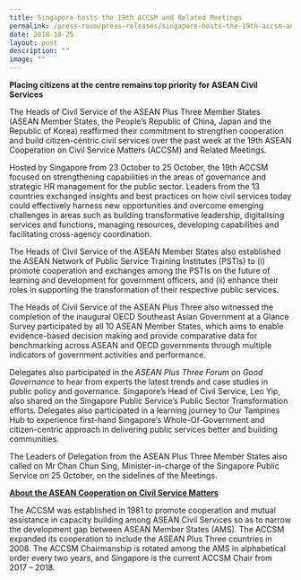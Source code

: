 ```yaml
---
title: Singapore hosts the 19th ACCSM and Related Meetings
permalink: /press-room/press-releases/singapore-hosts-the-19th-accsm-and-related-meetings/
date: 2018-10-25
layout: post
description: ""
image: ""
---
```

**Placing citizens at the centre remains top priority for ASEAN Civil Services**  
  
The Heads of Civil Service of the ASEAN Plus Three Member States (ASEAN Member States, the People’s Republic of China, Japan and the Republic of Korea) reaffirmed their commitment to strengthen cooperation and build citizen-centric civil services over the past week at the 19th ASEAN Cooperation on Civil Service Matters (ACCSM) and Related Meetings.   
  
Hosted by Singapore from 23 October to 25 October, the 19th ACCSM focused on strengthening capabilities in the areas of governance and strategic HR management for the public sector. Leaders from the 13 countries exchanged insights and best practices on how civil services today could effectively harness new opportunities and overcome emerging challenges in areas such as building transformative leadership, digitalising services and functions, managing resources, developing capabilities and facilitating cross-agency coordination.   
  
The Heads of Civil Service of the ASEAN Member States also established the ASEAN Network of Public Service Training Institutes (PSTIs) to (i) promote cooperation and exchanges among the PSTIs on the future of learning and development for government officers, and (ii) enhance their roles in supporting the transformation of their respective public services.   
  
The Heads of Civil Service of the ASEAN Plus Three also witnessed the completion of the inaugural OECD Southeast Asian Government at a Glance Survey participated by all 10 ASEAN Member States, which aims to enable evidence-based decision making and provide comparative data for benchmarking across ASEAN and OECD governments through multiple indicators of government activities and performance.   
  
Delegates also participated in the _ASEAN Plus Three Forum on Good Governance_ to hear from experts the latest trends and case studies in public policy and governance. Singapore’s Head of Civil Service, Leo Yip, also shared on the Singapore Public Service’s Public Sector Transformation efforts. Delegates also participated in a learning journey to Our Tampines Hub to experience first-hand Singapore’s Whole-Of-Government and citizen-centric approach in delivering public services better and building communities.  
  
The Leaders of Delegation from the ASEAN Plus Three Member States also called on Mr Chan Chun Sing, Minister-in-charge of the Singapore Public Service on 25 October, on the sidelines of the Meetings.  
  
  
  
<u>**About the ASEAN Cooperation on Civil Service Matters**</u>
  
The ACCSM was established in 1981 to promote cooperation and mutual assistance in capacity building among ASEAN Civil Services so as to narrow the development gap between ASEAN Member States (AMS). The ACCSM expanded its cooperation to include the ASEAN Plus Three countries in 2008. The ACCSM Chairmanship is rotated among the AMS in alphabetical order every two years, and Singapore is the current ACCSM Chair from 2017 – 2018.